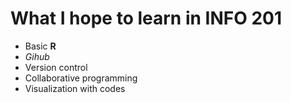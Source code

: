 # What I hope to learn in INFO 201

- Basic **R**
- *Gihub*
- Version control
- Collaborative programming
- Visualization with codes
